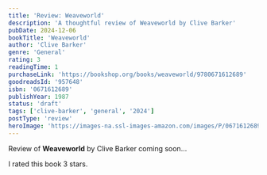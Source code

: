 ```yaml
---
title: 'Review: Weaveworld'
description: 'A thoughtful review of Weaveworld by Clive Barker'
pubDate: 2024-12-06
bookTitle: 'Weaveworld'
author: 'Clive Barker'
genre: 'General'
rating: 3
readingTime: 1
purchaseLink: 'https://bookshop.org/books/weaveworld/9780671612689'
goodreadsId: '957648'
isbn: '0671612689'
publishYear: 1987
status: 'draft'
tags: ['clive-barker', 'general', '2024']
postType: 'review'
heroImage: 'https://images-na.ssl-images-amazon.com/images/P/0671612689.01.L.jpg'
---
```


Review of **Weaveworld** by Clive Barker coming soon...

I rated this book 3 stars.